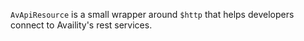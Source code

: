 `AvApiResource` is a small wrapper around `$http` that helps developers connect to Availity's rest services.
